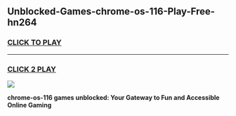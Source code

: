 
## Unblocked-Games-chrome-os-116-Play-Free-hn264
<h3>
<a href="https://premium76.site?title=chrome-os-116&ref=17A">CLICK TO PLAY</a></h3>
<hr>

<h3>
<a href="https://premium76.site?title=chrome-os-116&ref=17A">CLICK 2 PLAY</a>
  
</h3>

<a href="https://premium76.site?title=chrome-os-116&ref=17A"><img src="https://clearcache.store/games.png"></a>


**chrome-os-116 games unblocked: Your Gateway to Fun and Accessible Online Gaming**
